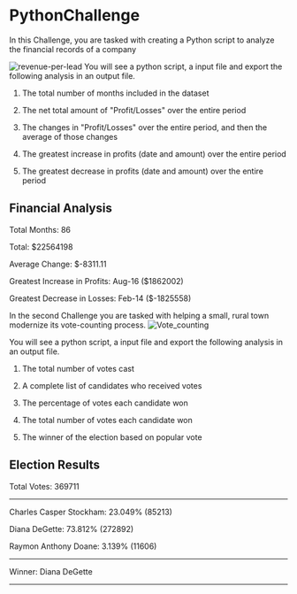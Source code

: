 # PythonChallenge


In this Challenge, you are tasked with creating a Python script to analyze the financial records of a company

![revenue-per-lead](https://github.com/talaniz26/PythonChallenge/assets/148118522/233a3284-b3a8-4589-8442-41b2e84e4c4f)
You will see a python script, a input file and export the following analysis in an output file. 
1. The total number of months included in the dataset

2. The net total amount of "Profit/Losses" over the entire period

3. The changes in "Profit/Losses" over the entire period, and then the average of those changes

4. The greatest increase in profits (date and amount) over the entire period

5. The greatest decrease in profits (date and amount) over the entire period

Financial Analysis
----------------------------
Total Months:  86

Total:  $22564198

Average Change:  $-8311.11

Greatest Increase in Profits:  Aug-16 ($1862002)

Greatest Decrease in Losses:  Feb-14 ($-1825558)


In the second Challenge you are tasked with helping a small, rural town modernize its vote-counting process.
![Vote_counting](https://github.com/talaniz26/PythonChallenge/assets/148118522/327dfee6-6812-4abc-9e08-7e814b8c4670)


You will see a python script, a input file and export the following analysis in an output file. 
1. The total number of votes cast

2. A complete list of candidates who received votes

3. The percentage of votes each candidate won

4. The total number of votes each candidate won

5. The winner of the election based on popular vote

Election Results
----------------------------

Total Votes: 369711

----------------------------
Charles Casper Stockham: 23.049% (85213)

Diana DeGette: 73.812% (272892)

Raymon Anthony Doane: 3.139% (11606)

----------------------------
Winner: Diana DeGette

----------------------------

